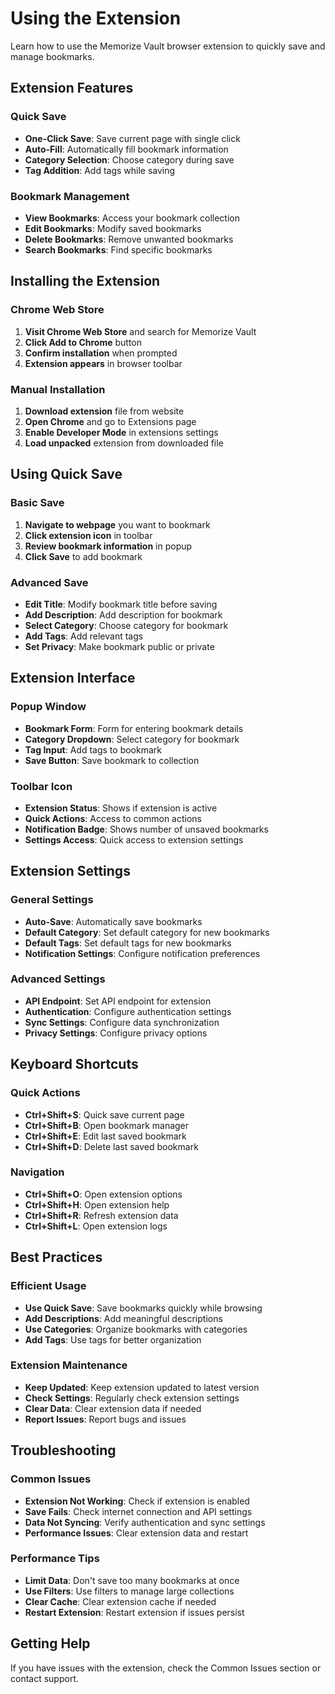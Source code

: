 # Using the Extension

Learn how to use the Memorize Vault browser extension to quickly save and manage bookmarks.

## Extension Features

### **Quick Save**

- **One-Click Save**: Save current page with single click
- **Auto-Fill**: Automatically fill bookmark information
- **Category Selection**: Choose category during save
- **Tag Addition**: Add tags while saving

### **Bookmark Management**

- **View Bookmarks**: Access your bookmark collection
- **Edit Bookmarks**: Modify saved bookmarks
- **Delete Bookmarks**: Remove unwanted bookmarks
- **Search Bookmarks**: Find specific bookmarks

## Installing the Extension

### **Chrome Web Store**

1. **Visit Chrome Web Store** and search for Memorize Vault
2. **Click Add to Chrome** button
3. **Confirm installation** when prompted
4. **Extension appears** in browser toolbar

### **Manual Installation**

1. **Download extension** file from website
2. **Open Chrome** and go to Extensions page
3. **Enable Developer Mode** in extensions settings
4. **Load unpacked** extension from downloaded file

## Using Quick Save

### **Basic Save**

1. **Navigate to webpage** you want to bookmark
2. **Click extension icon** in toolbar
3. **Review bookmark information** in popup
4. **Click Save** to add bookmark

### **Advanced Save**

- **Edit Title**: Modify bookmark title before saving
- **Add Description**: Add description for bookmark
- **Select Category**: Choose category for bookmark
- **Add Tags**: Add relevant tags
- **Set Privacy**: Make bookmark public or private

## Extension Interface

### **Popup Window**

- **Bookmark Form**: Form for entering bookmark details
- **Category Dropdown**: Select category for bookmark
- **Tag Input**: Add tags to bookmark
- **Save Button**: Save bookmark to collection

### **Toolbar Icon**

- **Extension Status**: Shows if extension is active
- **Quick Actions**: Access to common actions
- **Notification Badge**: Shows number of unsaved bookmarks
- **Settings Access**: Quick access to extension settings

## Extension Settings

### **General Settings**

- **Auto-Save**: Automatically save bookmarks
- **Default Category**: Set default category for new bookmarks
- **Default Tags**: Set default tags for new bookmarks
- **Notification Settings**: Configure notification preferences

### **Advanced Settings**

- **API Endpoint**: Set API endpoint for extension
- **Authentication**: Configure authentication settings
- **Sync Settings**: Configure data synchronization
- **Privacy Settings**: Configure privacy options

## Keyboard Shortcuts

### **Quick Actions**

- **Ctrl+Shift+S**: Quick save current page
- **Ctrl+Shift+B**: Open bookmark manager
- **Ctrl+Shift+E**: Edit last saved bookmark
- **Ctrl+Shift+D**: Delete last saved bookmark

### **Navigation**

- **Ctrl+Shift+O**: Open extension options
- **Ctrl+Shift+H**: Open extension help
- **Ctrl+Shift+R**: Refresh extension data
- **Ctrl+Shift+L**: Open extension logs

## Best Practices

### **Efficient Usage**

- **Use Quick Save**: Save bookmarks quickly while browsing
- **Add Descriptions**: Add meaningful descriptions
- **Use Categories**: Organize bookmarks with categories
- **Add Tags**: Use tags for better organization

### **Extension Maintenance**

- **Keep Updated**: Keep extension updated to latest version
- **Check Settings**: Regularly check extension settings
- **Clear Data**: Clear extension data if needed
- **Report Issues**: Report bugs and issues

## Troubleshooting

### **Common Issues**

- **Extension Not Working**: Check if extension is enabled
- **Save Fails**: Check internet connection and API settings
- **Data Not Syncing**: Verify authentication and sync settings
- **Performance Issues**: Clear extension data and restart

### **Performance Tips**

- **Limit Data**: Don't save too many bookmarks at once
- **Use Filters**: Use filters to manage large collections
- **Clear Cache**: Clear extension cache if needed
- **Restart Extension**: Restart extension if issues persist

## Getting Help

If you have issues with the extension, check the Common Issues section or contact support.
